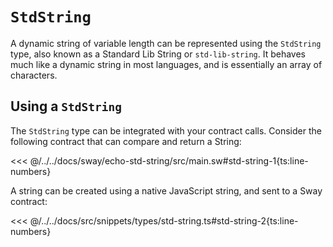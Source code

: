 # `StdString`

A dynamic string of variable length can be represented using the `StdString` type, also known as a Standard Lib String or `std-lib-string`. It behaves much like a dynamic string in most languages, and is essentially an array of characters.

## Using a `StdString`

The `StdString` type can be integrated with your contract calls. Consider the following contract that can compare and return a String:

<<< @/../../docs/sway/echo-std-string/src/main.sw#std-string-1{ts:line-numbers}

A string can be created using a native JavaScript string, and sent to a Sway contract:

<<< @/../../docs/src/snippets/types/std-string.ts#std-string-2{ts:line-numbers}
